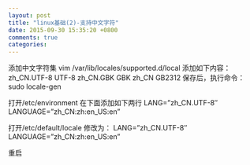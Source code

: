 ```yaml
---
layout: post
title: "linux基础(2)-支持中文字符"
date: 2015-09-30 15:35:20 +0800
comments: true
categories: 
---
```

添加中文字符集
vim /var/lib/locales/supported.d/local
添加如下内容：
zh_CN.UTF-8 UTF-8
zh_CN.GBK GBK
zh_CN GB2312
保存后，执行命令：
sudo locale-gen

打开/etc/environment
在下面添加如下两行
LANG=”zh_CN.UTF-8″
LANGUAGE=”zh_CN:zh:en_US:en”

打开/etc/default/locale
修改为：
LANG=”zh_CN.UTF-8″
LANGUAGE=”zh_CN:zh:en_US:en”

重启
